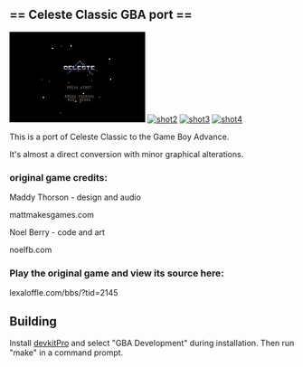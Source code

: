 ## == Celeste Classic GBA port ==

[![shot1](screen1.png)](screen1.png)
[![shot2](screen2.png)](screen2.png)
[![shot3](screen3.png)](screen3.png)
[![shot4](screen4.png)](screen4.png)

This is a port of Celeste Classic to the Game Boy Advance.

It's almost a direct conversion with minor graphical alterations.

### original game credits:

Maddy Thorson - design and audio

mattmakesgames.com

Noel Berry - code and art

noelfb.com

### Play the original game and view its source here:

lexaloffle.com/bbs/?tid=2145

## Building

Install [devkitPro](https://devkitpro.org/wiki/Getting_Started) and select "GBA Development" during installation. Then run "make" in a command prompt.
